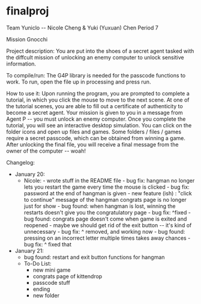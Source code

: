 # finalproj
Team Yuniclo -- Nicole Cheng & Yuki (Yuxuan) Chen
Period 7

Mission Gnocchi

Project description:
You are put into the shoes of a secret agent tasked with the diffcult mission of unlocking an enemy computer to unlock sensitive information.

To compile/run:
The G4P library is needed for the passcode functions to work. To run, open the file up in processing and press run.

How to use it:
Upon running the program, you are prompted to complete a tutorial, in which you click the mouse to move to the next scene. 
At one of the tutorial scenes, you are able to fill out a certificate of authenticity to become a secret agent.
Your mission is given to you in a message from Agent P -- you must unlock an enemy computer. 
Once you complete the tutorial, you will see an interactive desktop simulation. 
You can click on the folder icons and open up files and games.
Some folders / files / games require a secret passcode, which can be obtained from winning a game.
After unlocking the final file, you will receive a final message from the owner of the computer -- woah!

Changelog:
- January 20:
  - Nicole: - wrote stuff in the README file
		- bug fix: hangman no longer lets you restart the game every time the mouse is clicked
		- bug fix: password at the end of hangman is given
			- new feature (ish) : "click to continue" message of the hangman congrats page is no longer just for show
			- bug found: when hangman is lost, winning the restarts doesn't give you the congratulatory page
			- bug fix: ^fixed
			- bug found: congrats page doesn't come when game is exited and reopened
				- maybe we should get rid of the exit button -- it's kind of unnecessary
			- bug fix: ^ removed, and working now
			- bug found: pressing on an incorrect letter multiple times takes away chances
			- bug fix: ^ fixed that
- January 21:
	- bug found: restart and exit button functions for hangman
	- To-Do List:
		- new mini game
		- congrats page of kittendrop
		- passcode stuff
		- ending
		- new folder
